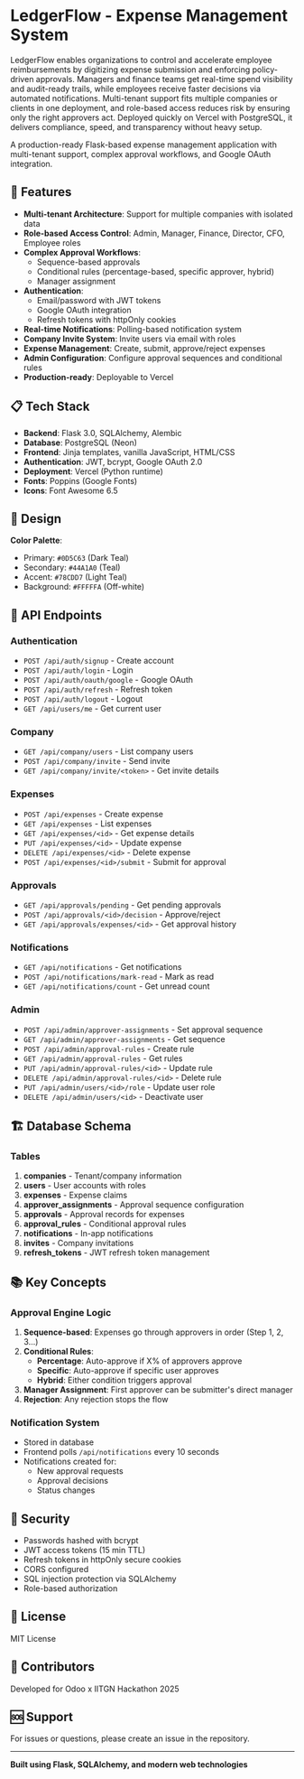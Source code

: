 # LedgerFlow - Expense Management System

LedgerFlow enables organizations to control and accelerate employee reimbursements by digitizing expense submission and enforcing policy-driven approvals. Managers and finance teams get real-time spend visibility and audit-ready trails, while employees receive faster decisions via automated notifications. Multi-tenant support fits multiple companies or clients in one deployment, and role-based access reduces risk by ensuring only the right approvers act. Deployed quickly on Vercel with PostgreSQL, it delivers compliance, speed, and transparency without heavy setup.

A production-ready Flask-based expense management application with multi-tenant support, complex approval workflows, and Google OAuth integration.

## 🚀 Features

- **Multi-tenant Architecture**: Support for multiple companies with isolated data
- **Role-based Access Control**: Admin, Manager, Finance, Director, CFO, Employee roles
- **Complex Approval Workflows**:
  - Sequence-based approvals
  - Conditional rules (percentage-based, specific approver, hybrid)
  - Manager assignment
- **Authentication**:
  - Email/password with JWT tokens
  - Google OAuth integration
  - Refresh tokens with httpOnly cookies
- **Real-time Notifications**: Polling-based notification system
- **Company Invite System**: Invite users via email with roles
- **Expense Management**: Create, submit, approve/reject expenses
- **Admin Configuration**: Configure approval sequences and conditional rules
- **Production-ready**: Deployable to Vercel

## 📋 Tech Stack

- **Backend**: Flask 3.0, SQLAlchemy, Alembic
- **Database**: PostgreSQL (Neon)
- **Frontend**: Jinja templates, vanilla JavaScript, HTML/CSS
- **Authentication**: JWT, bcrypt, Google OAuth 2.0
- **Deployment**: Vercel (Python runtime)
- **Fonts**: Poppins (Google Fonts)
- **Icons**: Font Awesome 6.5

## 🎨 Design

**Color Palette**:
- Primary: `#0D5C63` (Dark Teal)
- Secondary: `#44A1A0` (Teal)
- Accent: `#78CDD7` (Light Teal)
- Background: `#FFFFFA` (Off-white)

## 📡 API Endpoints

### Authentication

- `POST /api/auth/signup` - Create account
- `POST /api/auth/login` - Login
- `POST /api/auth/oauth/google` - Google OAuth
- `POST /api/auth/refresh` - Refresh token
- `POST /api/auth/logout` - Logout
- `GET /api/users/me` - Get current user

### Company

- `GET /api/company/users` - List company users
- `POST /api/company/invite` - Send invite
- `GET /api/company/invite/<token>` - Get invite details

### Expenses

- `POST /api/expenses` - Create expense
- `GET /api/expenses` - List expenses
- `GET /api/expenses/<id>` - Get expense details
- `PUT /api/expenses/<id>` - Update expense
- `DELETE /api/expenses/<id>` - Delete expense
- `POST /api/expenses/<id>/submit` - Submit for approval

### Approvals

- `GET /api/approvals/pending` - Get pending approvals
- `POST /api/approvals/<id>/decision` - Approve/reject
- `GET /api/approvals/expenses/<id>` - Get approval history

### Notifications

- `GET /api/notifications` - Get notifications
- `POST /api/notifications/mark-read` - Mark as read
- `GET /api/notifications/count` - Get unread count

### Admin

- `POST /api/admin/approver-assignments` - Set approval sequence
- `GET /api/admin/approver-assignments` - Get sequence
- `POST /api/admin/approval-rules` - Create rule
- `GET /api/admin/approval-rules` - Get rules
- `PUT /api/admin/approval-rules/<id>` - Update rule
- `DELETE /api/admin/approval-rules/<id>` - Delete rule
- `PUT /api/admin/users/<id>/role` - Update user role
- `DELETE /api/admin/users/<id>` - Deactivate user

## 🏗️ Database Schema



### Tables

1. **companies** - Tenant/company information
2. **users** - User accounts with roles
3. **expenses** - Expense claims
4. **approver_assignments** - Approval sequence configuration
5. **approvals** - Approval records for expenses
6. **approval_rules** - Conditional approval rules
7. **notifications** - In-app notifications
8. **invites** - Company invitations
9. **refresh_tokens** - JWT refresh token management

## 📚 Key Concepts

### Approval Engine Logic

1. **Sequence-based**: Expenses go through approvers in order (Step 1, 2, 3...)
2. **Conditional Rules**:
   - **Percentage**: Auto-approve if X% of approvers approve
   - **Specific**: Auto-approve if specific user approves
   - **Hybrid**: Either condition triggers approval
3. **Manager Assignment**: First approver can be submitter's direct manager
4. **Rejection**: Any rejection stops the flow

### Notification System

- Stored in database
- Frontend polls `/api/notifications` every 10 seconds
- Notifications created for:
  - New approval requests
  - Approval decisions
  - Status changes

## 🔐 Security

- Passwords hashed with bcrypt
- JWT access tokens (15 min TTL)
- Refresh tokens in httpOnly secure cookies
- CORS configured
- SQL injection protection via SQLAlchemy
- Role-based authorization

## 📝 License

MIT License

## 👥 Contributors

Developed for Odoo x IITGN Hackathon 2025

## 🆘 Support

For issues or questions, please create an issue in the repository.

---

**Built using Flask, SQLAlchemy, and modern web technologies**